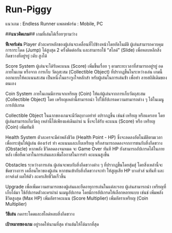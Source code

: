 # Run-Piggy

แนวเกม : Endless Runner
แพลตฟอร์ม : Mobile, PC

##**แนวคิดเกม**##
เกมที่เล่นได้เรื่อยๆยามว่าง

**ฟีเจอร์เด่น**
Player
ตัวละครหลักของผู้เล่นจะเคลื่อนที่ไปข้างหน้าโดยอัตโนมัติ ผู้เล่นสามารถควบคุมการกระโดด
(Jump) ได้สูงสุด 2 ครั้งติดต่อกัน และสามารถใช้ “สไลด์” (Slide) เพื่อหลบหลีกสิ่งกีดขวางที่อยู่รยู่ ะดับ
สูงได้

Score System
ผู้เล่นจะได้รับคะแนน (Score) เพิ่มขึ้นเรื่อย ๆ ตามระยะเวลาที่สามารถอยู่รยู่ อดภายในเกม หรือจาก
การเก็บ วัตถุสะสม (Collectible Object) ที่ปรากฏขึ้นในระหว่างเล่น เกมนี้ออกแบบให้คะแนนสะสม
เป็นหนึ่งในแรงจูงใจหลักสํา หรับผู้เล่นในการเล่นซ้ํา เพื่อทํา ลายสถิติเดิมของตนเอง

Coin System
ภายในเกมมีการแจกเหรียญ (Coin) ให้แก่ผู้เล่นจากการเก็บวัตถุสะสม (Collectible Object) โดย
เหรียญเหล่านี้สามารถนํา ไปใช้อัปเกรดความสามารถต่าง ๆ ได้ในเมนูการอัปเกรด

Collectible Object
ในฉากของเกมจะมีวัตถุบางอย่าย่ งปรากฏขึ้น เช่นช่ เหรียญ หรือแครอท โดยผู้เล่นสามารถเก็บวัตถุ
เหล่านี้ได้เพียงแค่เดินผ่าผ่ น ซึ่งจะได้รับ คะแนน (Score) หรือ เหรียญ (Coin) เพิ่มทันที

Health System
ตัวละครจะมีค่าพลังชีวิต (Health Point - HP) ซึ่งจะลดลงอัตโนมัติตามเวลา เพื่อกระตุ้นให้ผู้เล่น
ต้องเร่งร่ ทํา คะแนนและเก็บเหรียญ หรือสามารถลดลงจากการชนกับสิ่งกีดขวาง (Obstacle) หากพลัง
ชีวิตลดลงจนหมด จะ Game Over ทันที
HP ยังสามารถอัปเกรดได้ในภายหลัง เพื่อยืดเวลาในการเล่นและเพิ่มโอกาสในการทํา คะแนนสูงขึ้น

Obstacles
ระหว่างการเล่น ผู้เล่นจะพบกับสิ่งกีดขวางต่าง ๆ ที่ปรากฏขึ้นโดยสุ่มสุ่ โดยสิ่งเหล่านี้จะขัดขวางการ
เคลื่อนไหวของผู้เล่น หากชนเข้ากับสิ่งกีดขวางจะทํา ให้สูญเสีย HP บางส่วส่ นทันที และอาจส่งส่ ผลให้ตัว
ละครเสียชีวิตเร็วขึ้น

Upgrade
เพื่อเพิ่มความสามารถของผู้เล่นและยืดอายุการเล่นในแต่ละรอบ ผู้เล่นสามารถนํา เหรียญที่เก็บได้มา
ใช้อัปเกรดตัวละครผ่าผ่ นเมนูอัปเกรด โดยมีการอัปเกรดให้เลือกหลายแบบ เช่นช่
เพิ่มพลังชีวิตสูงสุด (Max HP)
เพิ่มอัตราคะแนน (Score Multiplier)
เพิ่มอัตราเหรียญ (Coin Multiplier)

**วิธีเล่น**
กดกระโดดและสไลด์หลบสิ่งกีดขวาง

**เป้าหมายของเกม**
อยู่รอดให้นานที่สุด
ทำแต้มให้ได้มากที่สุด

